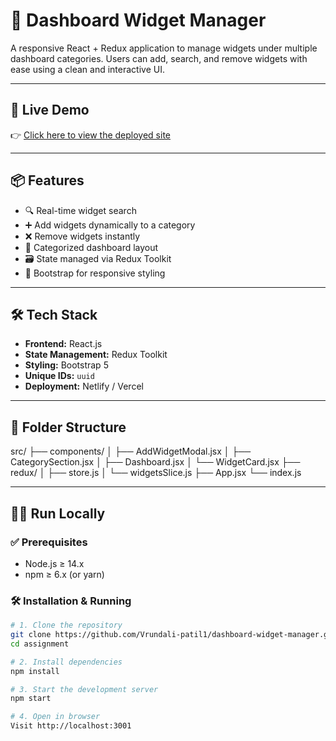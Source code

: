 # 🧩 Dashboard Widget Manager

A responsive React + Redux application to manage widgets under multiple dashboard categories. Users can add, search, and remove widgets with ease using a clean and interactive UI.

---

## 🚀 Live Demo

👉 [Click here to view the deployed site](https://6814d415652249210110efc6--tangerine-alfajores-42bcf4.netlify.app/)  


---

## 📦 Features

- 🔍 Real-time widget search
- ➕ Add widgets dynamically to a category
- ❌ Remove widgets instantly
- 🧱 Categorized dashboard layout
- 🗃️ State managed via Redux Toolkit
- 🎨 Bootstrap for responsive styling

---

## 🛠 Tech Stack

- **Frontend:** React.js
- **State Management:** Redux Toolkit
- **Styling:** Bootstrap 5
- **Unique IDs:** `uuid`
- **Deployment:** Netlify / Vercel

---

## 📂 Folder Structure

src/
├── components/
│ ├── AddWidgetModal.jsx
│ ├── CategorySection.jsx
│ ├── Dashboard.jsx
│ └── WidgetCard.jsx
├── redux/
│ ├── store.js
│ └── widgetsSlice.js
├── App.jsx
└── index.js


---

## 🧑‍💻 Run Locally

### ✅ Prerequisites

- Node.js ≥ 14.x
- npm ≥ 6.x (or yarn)

### 🛠 Installation & Running

```bash
# 1. Clone the repository
git clone https://github.com/Vrundali-patil1/dashboard-widget-manager.git
cd assignment

# 2. Install dependencies
npm install

# 3. Start the development server
npm start

# 4. Open in browser
Visit http://localhost:3001
